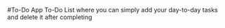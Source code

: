 #To-Do App
To-Do List where you can simply add your day-to-day tasks and delete it after completing
